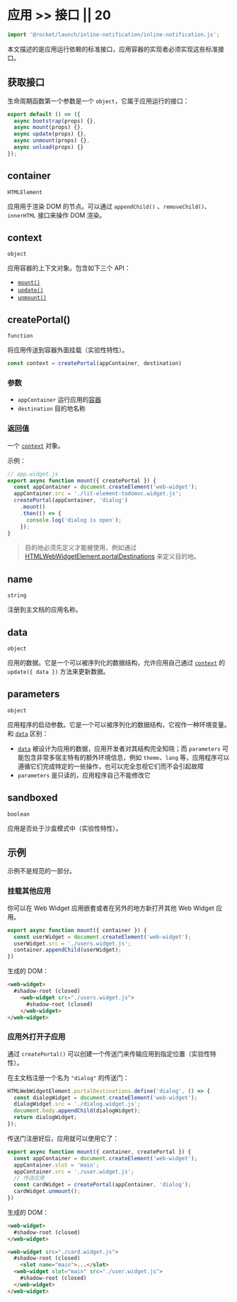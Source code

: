 # 应用 >> 接口 || 20

```js script
import '@rocket/launch/inline-notification/inline-notification.js';
```

本文描述的是应用运行依赖的标准接口，应用容器的实现者必须实现这些标准接口。

## 获取接口

生命周期函数第一个参数是一个 `object`，它属于应用运行的接口：

```js
export default () => ({
  async bootstrap(props) {},
  async mount(props) {},
  async update(props) {},
  async unmount(props) {},
  async unload(props) {}
});
```

## container

`HTMLElement`

应用用于渲染 DOM 的节点。可以通过 `appendChild()` 、`removeChild()`、`innerHTML` 接口来操作 DOM 渲染。

## context

`object`

应用容器的上下文对象。包含如下三个 API：

* [`mount()`](../container/interfaces/html-web-widget-element.md#mount)
* [`update()`](../container/interfaces/html-web-widget-element.md#update)
* [`unmount()`](../container/interfaces/html-web-widget-element.md#unmount)

## createPortal()

`function`

将应用传送到容器外面挂载（实验性特性）。

```js
const context = createPortal(appContainer, destination)
```

### 参数

* `appContainer` 运行应用的[容器](../container/overview.md)
* `destination` 目的地名称

### 返回值

一个 [`context`](#context) 对象。

示例：

```js
// app.widget.js
export async function mount({ createPortal }) {
  const appContainer = document.createElement('web-widget');
  appContainer.src = './lit-element-todomvc.widget.js';
  createPortal(appContainer, 'dialog')
    .mount()
    .then(() => {
      console.log('dialog is open');
    });
}
```

> 目的地必须先定义才能被使用，例如通过 [HTMLWebWidgetElement.portalDestinations](../container/interfaces/html-web-widget-element.md#portaldestinations) 来定义目的地。

## name

`string`

注册到主文档的应用名称。

## data

`object`

应用的数据。它是一个可以被序列化的数据结构，允许应用自己通过 [`context`](#context) 的 `update({ data })` 方法来更新数据。

## parameters

`object`

应用程序的启动参数。它是一个可以被序列化的数据结构，它视作一种环境变量。和 [`data`](#data) 区别：

* [`data`](#data) 被设计为应用的数据，应用开发者对其结构完全知晓；而 `parameters` 可能包含非常多宿主特有的额外环境信息，例如 `theme`、`lang` 等，应用程序可以遵循它们完成特定的一些操作，也可以完全忽视它们而不会引起故障
* `parameters` 是只读的，应用程序自己不能修改它

## sandboxed

`boolean`

应用是否处于沙盒模式中（实验性特性）。

## 示例

<inline-notification type="tip">

示例不是规范的一部分。

</inline-notification>

### 挂载其他应用

你可以在 Web Widget 应用嵌套或者在另外的地方新打开其他 Web Widget 应用。

```js
export async function mount({ container }) {
  const userWidget = document.createElement('web-widget');
  userWidget.src = './users.widget.js';
  container.appendChild(userWidget);
})
```

生成的 DOM：

```html
<web-widget>
  #shadow-root (closed)
    <web-widget src="./users.widget.js">
      #shadow-root (closed)
    </web-widget>
</web-widget>
```

### 应用外打开子应用

通过 `createPortal()` 可以创建一个传送门来传输应用到指定位置（实验性特性）。

在主文档注册一个名为 `"dialog"` 的传送门：

```js
HTMLWebWidgetElement.portalDestinations.define('dialog', () => {
  const dialogWidget = document.createElement('web-widget');
  dialogWidget.src = './dialog.widget.js';
  document.body.appendChild(dialogWidget);
  return dialogWidget;
});
```

传送门注册好后，应用就可以使用它了：

```js
export async function mount({ container, createPortal }) {
  const appContainer = document.createElement('web-widget');
  appContainer.slot = 'main';
  appContainer.src = './user.widget.js';
  // 传送应用
  const cardWidget = createPortal(appContainer, 'dialog');
  cardWidget.unmount();
})
```

生成的 DOM：

```html
<web-widget>
  #shadow-root (closed)
</web-widget>

<web-widget src="./card.widget.js">
  #shadow-root (closed)
    <slot name="main">...</slot>
  <web-widget slot="main" src="./user.widget.js">
    #shadow-root (closed)
  </web-widget>
</web-widget>
```